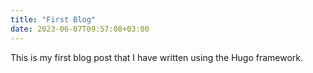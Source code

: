 ```yaml
---
title: "First Blog"
date: 2023-06-07T09:57:08+03:00
---
```


This is my first blog post that I have written using the Hugo framework.